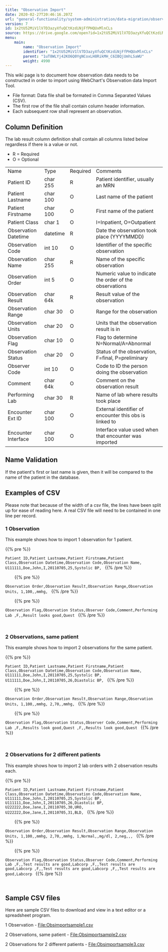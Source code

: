 ```yaml
---
title: "Observation Import"
date: 2020-02-27T20:46:16.207Z
url: "general-functionality/system-administration/data-migration/observation-import.html"
version: 7
id: 1x2tU52MiV1lV7D3azyXfuQCtKzdiNjFfPHQUxMlnCLs
source: https://drive.google.com/open?id=1x2tU52MiV1lV7D3azyXfuQCtKzdiNjFfPHQUxMlnCLs
menu:
    main:
        name: "Observation Import"
        identifier: "1x2tU52MiV1lV7D3azyXfuQCtKzdiNjFfPHQUxMlnCLs"
        parent: "1uT8WLYj42KO6Q0YgNCoxLH8RikMH_C6IBQjUmhLSaWU"
        weight: 4990
---
```

This wiki page is to document how observation data needs to be constructed in order to import using WebChart's Observation data Import Tool.

* File format: Data file shall be formated in Comma Separated Values (CSV).
* The first row of the file shall contain column header information.
* Each subsequent row shall represent an observation.

## Column Definition

The lab result column definition shall contain all columns listed below regardless if there is a value or not.

* R = Required
* O = Optional

<table>
  <tr>
    <td>
Name    </td>
    <td>
Type    </td>
    <td>
Required    </td>
    <td>
Comments    </td>
  </tr>
  <tr>
    <td>
Patient ID    </td>
    <td>
char 255    </td>
    <td>
R    </td>
    <td>
Patient identifier, usually an MRN    </td>
  </tr>
  <tr>
    <td>
Patient Lastname    </td>
    <td>
char 100    </td>
    <td>
O    </td>
    <td>
Last name of the patient    </td>
  </tr>
  <tr>
    <td>
Patient Firstname    </td>
    <td>
char 100    </td>
    <td>
O    </td>
    <td>
First name of the patient    </td>
  </tr>
  <tr>
    <td>
Patient Class    </td>
    <td>
char 1    </td>
    <td>
O    </td>
    <td>
I=Inpatient, O=Outpatient    </td>
  </tr>
  <tr>
    <td>
Observation Datetime    </td>
    <td>
datetime    </td>
    <td>
R    </td>
    <td>
Date the observation took place (YYYYMMDD)    </td>
  </tr>
  <tr>
    <td>
Observation Code    </td>
    <td>
int 10    </td>
    <td>
O    </td>
    <td>
Identifier of the specific observation    </td>
  </tr>
  <tr>
    <td>
Observation Name    </td>
    <td>
char 255    </td>
    <td>
R    </td>
    <td>
Name of the specific observation    </td>
  </tr>
  <tr>
    <td>
Observation Order    </td>
    <td>
int 5    </td>
    <td>
O    </td>
    <td>
Numeric value to indicate the order of the observations    </td>
  </tr>
  <tr>
    <td>
Observation Result    </td>
    <td>
char 64k    </td>
    <td>
R    </td>
    <td>
Result value of the observation    </td>
  </tr>
  <tr>
    <td>
Observation Range    </td>
    <td>
char 30    </td>
    <td>
O    </td>
    <td>
Range for the observation    </td>
  </tr>
  <tr>
    <td>
Observation Units    </td>
    <td>
char 20    </td>
    <td>
O    </td>
    <td>
Units that the observation result is in    </td>
  </tr>
  <tr>
    <td>
Observation Flag    </td>
    <td>
char 10    </td>
    <td>
O    </td>
    <td>
Flag to determine N=Normal/A=Abnormal    </td>
  </tr>
  <tr>
    <td>
Observation Status    </td>
    <td>
char 20    </td>
    <td>
O    </td>
    <td>
Status of the observation, F=final, P=preliminary    </td>
  </tr>
  <tr>
    <td>
Observer Code    </td>
    <td>
int 10    </td>
    <td>
O    </td>
    <td>
Code to ID the person doing the observation    </td>
  </tr>
  <tr>
    <td>
Comment    </td>
    <td>
char 64k    </td>
    <td>
O    </td>
    <td>
Comment on the observation result    </td>
  </tr>
  <tr>
    <td>
Performing Lab    </td>
    <td>
char 30    </td>
    <td>
R    </td>
    <td>
Name of lab where results took place    </td>
  </tr>
  <tr>
    <td>
Encounter Ext ID    </td>
    <td>
char 100    </td>
    <td>
O    </td>
    <td>
External identifier of encounter this obs is linked to    </td>
  </tr>
  <tr>
    <td>
Encounter Interface    </td>
    <td>
char 100    </td>
    <td>
O    </td>
    <td>
Interface value used when that encounter was imported    </td>
  </tr>
</table>

## Name Validation

If the patient's first or last name is given, then it will be compared to the name of the patient in the database.

## Examples of CSV

Please note that because of the width of a csv file, the lines have been split up for ease of reading here. A real CSV file will need to be contained in one line per record.

### 1 Observation

This example shows how to import 1 observation for 1 patient.



{{% pre %}}

` Patient ID,Patient Lastname,Patient Firstname,Patient Class,Observation Datetime,Observation Code,Observation Name, U111111,Doe,John,I,20110705,25,Systolic BP, 
`
{{% /pre %}}


` 
`
`
`
{{% pre %}}

` Observation Order,Observation Result,Observation Range,Observation Units, 1,100,,mmhg, 
`
{{% /pre %}}


` 
`
`
`
{{% pre %}}

` Observation Flag,Observation Status,Observer Code,Comment,Performing Lab ,F,,Result looks good,Quest 
`
{{% /pre %}}


` 
`
### 2 Observations, same patient

This example shows how to import 2 observations for the same patient.



{{% pre %}}

` Patient ID,Patient Lastname,Patient Firstname,Patient Class,Observation Datetime,Observation Code,Observation Name, U111111,Doe,John,I,20110705,25,Systolic BP, U111111,Doe,John,I,20110705,26,Diastolic BP, 
`
{{% /pre %}}


` 
`
`
`
{{% pre %}}

` Observation Order,Observation Result,Observation Range,Observation Units, 1,100,,mmhg, 2,70,,mmhg, 
`
{{% /pre %}}


` 
`
`
`
{{% pre %}}

` Observation Flag,Observation Status,Observer Code,Comment,Performing Lab ,F,,Results look good,Quest ,F,,Results look good,Quest 
`
{{% /pre %}}


` 
`
### 2 Observations for 2 different patients

This example shows how to import 2 lab orders with 2 observation results each.



{{% pre %}}

` Patient ID,Patient Lastname,Patient Firstname,Patient Class,Observation Datetime,Observation Code,Observation Name, U111111,Doe,John,I,20110705,25,Systolic BP, U111111,Doe,John,I,20110705,26,Diastolic BP, U222222,Doe,Jane,I,20110705,30,URO, U222222,Doe,Jane,I,20110705,31,BLD, 
`
{{% /pre %}}


` 
`
`
`
{{% pre %}}

` Observation Order,Observation Result,Observation Range,Observation Units, 1,100,,mmhg, 2,70,,mmhg, 1,Normal,,mg/dl, 2,neg,,, 
`
{{% /pre %}}


` 
`
`
`
{{% pre %}}

` Observation Flag,Observation Status,Observer Code,Comment,Performing Lab ,F,,Test results are good,Labcorp ,F,,Test results are good,Labcorp ,F,,Test results are good,Labcorp ,F,,Test results are good,Labcorp 
`
{{% /pre %}}


` 
`
## Sample CSV files

Here are sample CSV files to download and view in a text editor or a spreadsheet program.

1 Observation - [File:Obsimportsample1.csv](https://miewiki.med-web.com/wiki/index.php/File:Obsimportsample1.csv)

2 Observations, same patient - [File:Obsimportsample2.csv](https://miewiki.med-web.com/wiki/index.php/File:Obsimportsample2.csv)

2 Observations for 2 different patients - [File:Obsimportsample3.csv](https://miewiki.med-web.com/wiki/index.php/File:Obsimportsample3.csv)

